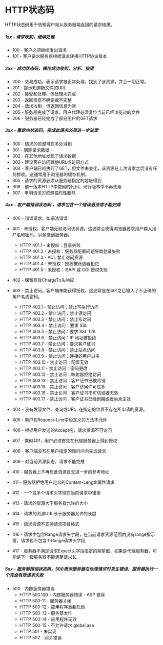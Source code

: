 # HTTP状态码

HTTP状态码用于告知客户端从服务器端返回的请求结果。

##### 1xx - 请求收到，继续处理

* 100 - 客户必须继续发出请求
* 101 - 客户要求服务器根据请求转换HTTP协议版本

##### 2xx - 成功状态码，操作成功收到，分析、接受

* 200 - 交易成功，表示请求被正常处理，找到了该资源，并且一切正常。
* 201 - 提示知道新文件的URL
* 202 - 接受和处理、但处理未完成
* 203 - 返回信息不确定或不完整
* 204 - 请求收到，但返回信息为空
* 205 - 服务器完成了请求，用户代理必须复位当前已经浏览过的文件
* 206 - 服务器已经完成了部分用户的GET请求

##### 3xx - 重定向状态码，完成此请求必须进一步处理

* 300 - 请求的资源可在多处得到
* 301 - 删除请求数据
* 302 - 在其他地址发现了请求数据
* 303 - 建议客户访问其他URL或访问方式
* 304 - 客户端已经执行了GET，但文件未变化，该资源在上次请求之后没有任何修改。这通常用于浏览器的缓存机制。
* 305 - 请求的资源必须从服务器指定的地址得到
* 306 - 前一版本HTTP中使用的代码，现行版本中不再使用
* 307 - 申明请求的资源临时性删除

##### 4xx - 客户端错误状态码 ，请求包含一个错误语法或不能完成
* 400 - 错误请求，如语法错误
* 401 - 未授权，客户端无权访问该资源。这通常会使得浏览器要求用户输入用户名和密码，以登录到服务器。
  + HTTP 401.1 - 未授权：登录失败
  + HTTP 401.2 - 未授权：服务器配置问题导致登录失败
  + HTTP 401.3 - ACL 禁止访问资源
  + HTTP 401.4 - 未授权：授权被筛选器拒绝
  + HTTP 401.5 - 未授权：ISAPI 或 CGI 授权失败

* 402 - 保留有效ChargeTo头响应
* 403 - 禁止访问，客户端未能获得授权。这通常是在401之后输入了不正确的用户名或密码。
  + HTTP 403.1 - 禁止访问：禁止可执行访问
  + HTTP 403.2 - 禁止访问：禁止读访问
  + HTTP 403.3 - 禁止访问：禁止写访问
  + HTTP 403.4 - 禁止访问：要求 SSL
  + HTTP 403.5 - 禁止访问：要求 SSL 128
  + HTTP 403.6 - 禁止访问：IP 地址被拒绝
  + HTTP 403.7 - 禁止访问：要求客户证书
  + HTTP 403.8 - 禁止访问：禁止站点访问
  + HTTP 403.9 - 禁止访问：连接的用户过多
  + HTTP 403.10 - 禁止访问：配置无效
  + HTTP 403.11 - 禁止访问：密码更改
  + HTTP 403.12 - 禁止访问：映射器拒绝访问
  + HTTP 403.13 - 禁止访问：客户证书已被吊销
  + HTTP 403.15 - 禁止访问：客户访问许可过多
  + HTTP 403.16 - 禁止访问：客户证书不可信或者无效
  + HTTP 403.17 - 禁止访问：客户证书已经到期或者尚未生效
* 404 - 没有发现文件、查询或URl，在指定的位置不存在所申请的资源。
* 405 - 用户在Request-Line字段定义的方法不允许
* 406 - 根据用户发送的Accept拖，请求资源不可访问
* 407 - 类似401，用户必须首先在代理服务器上得到授权
* 408 - 客户端没有在用户指定的饿时间内完成请求
* 409 - 对当前资源状态，请求不能完成
* 410 - 服务器上不再有此资源且无进一步的参考地址
* 411 - 服务器拒绝用户定义的Content-Length属性请求
* 412 - 一个或多个请求头字段在当前请求中错误
* 413 - 请求的资源大于服务器允许的大小
* 414 - 请求的资源URL长于服务器允许的长度
* 415 - 请求资源不支持请求项目格式
* 416 - 请求中包含Range请求头字段，在当前请求资源范围内没有range指示值，请求也不包含If-Range请求头字段
* 417 - 服务器不满足请求Expect头字段指定的期望值，如果是代理服务器，可能是下一级服务器不能满足请求长。

##### 5xx - 服务器错误状态码，500表示服务器在处理请求时发生错误，服务器执行一个完全有效请求失败
* 500 - 内部服务器错误
  + HTTP 500.100 - 内部服务器错误 - ASP 错误
  + HTTP 500-11 - 服务器关闭
  + HTTP 500-12 - 应用程序重新启动
  + HTTP 500-13 - 服务器太忙
  + HTTP 500-14 - 应用程序无效
  + HTTP 500-15 - 不允许请求 global.asa
  + HTTP 501 - 未实现
  + HTTP 502 - 网关错误
	
